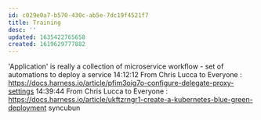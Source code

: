 ```yaml
---
id: c029e0a7-b570-430c-ab5e-7dc19f4521f7
title: Training
desc: ''
updated: 1635422765658
created: 1619629777882
---
```



'Application' is really a collection of microservice
workflow - set of automations to deploy a service
14:12:12 From Chris Lucca to Everyone : https://docs.harness.io/article/pfim3oig7o-configure-delegate-proxy-settings
14:39:44 From Chris Lucca to Everyone : https://docs.harness.io/article/ukftzrngr1-create-a-kubernetes-blue-green-deployment
syncubun
